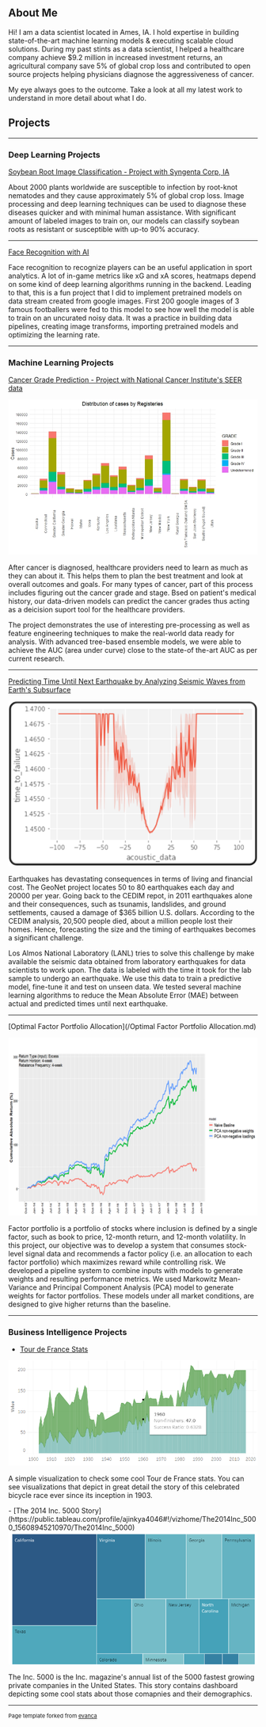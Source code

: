 ## About Me

Hi! I am a data scientist located in Ames, IA. I hold expertise in building state-of-the-art machine learning models & executing scalable cloud solutions. During my past stints as a data scientist, I helped a healthcare company achieve $9.2 million in increased investment returns, an agricultural company save 5% of global crop loss and contributed to open source projects helping physicians diagnose the aggressiveness of cancer.

My eye always goes to the outcome. Take a look at all my latest work to understand in more detail about what I do.


## Projects

---

### Deep Learning Projects 

[Soybean Root Image Classification - Project with Syngenta Corp, IA](/soybean.md)

About 2000 plants worldwide are susceptible to infection by root-knot nematodes and they cause approximately 5% of global crop loss. Image processing and deep learning techniques can be used to diagnose these diseases quicker and with minimal human assistance. With significant amount of labeled images to train on, our models can classify soybean roots as resistant or susceptible with up-to 90% accuracy.

---
[Face Recognition with AI](/player_recognition.md)

Face recognition to recognize players can be an useful application in sport analytics. A lot of in-game metrics like xG and xA scores, heatmaps depend on some kind of deep learning algorithms running in the backend. Leading to that, this is a fun project that I did to implement pretrained models on data stream created from google images. First 200 google images of 3 famous footballers were fed to this model to see how well the model is able to train on an uncurated noisy data. It was a practice in building data pipelines, creating image transforms, importing pretrained models and optimizing the learning rate.

---

### Machine Learning Projects

[Cancer Grade Prediction - Project with National Cancer Institute's SEER data](/SEER.md)

<img src="images/Registries.jpeg?raw=true"/>



After cancer is diagnosed, healthcare providers need to learn as much as they can about it. This helps them to plan the best treatment and look at overall outcomes and goals. For many types of cancer, part of this process includes figuring out the cancer grade and stage. Bsed on patient's medical history, our data-driven models can predict the cancer grades thus acting as a deicision suport tool for the healthcare providers.

The project demonstrates the use of interesting pre-processing as well as feature engineering techniques to make the real-world data ready for analysis. With advanced tree-based ensemble models, we were able to achieve the AUC (area under curve) close to the state-of the-art AUC as per current research.

---


[Predicting Time Until Next Earthquake by Analyzing Seismic Waves from Earth's Subsurface](/LANL.md)

<img src="images/eda.png?raw=true"/>


Earthquakes has devastating consequences in terms of living and financial cost. The GeoNet project locates 50 to 80 earthquakes each day and 20000 per year. Going back to the CEDIM repot, in 2011 earthquakes alone and their consequences, such as tsunamis, landslides, and ground settlements, caused a damage of $365 billion U.S. dollars. According to the CEDIM analysis, 20,500 people died, about a million people lost their homes. Hence, forecasting the size and the timing of earthquakes becomes a significant challenge. 

Los Almos National Laboratory (LANL) tries to solve this challenge by make available the seismic data obtained from laboratory earthquakes for data scientists to work upon. The data is labeled with the time it took for the lab sample to undergo an earthquake. We use this data to train a predictive model, fine-tune it and test on unseen data. We tested several machine learning algorithms to reduce the Mean Absolute Error (MAE) between actual and predicted times until next earthquake.

---
[Optimal Factor Portfolio Allocation](/Optimal Factor Portfolio Allocation.md)

<img src="images/Picture16.png?raw=true"/>

Factor portfolio is a portfolio of stocks where inclusion is defined by a single factor, such
as book to price, 12-month return, and 12-month volatility. In this project, our objective was to
develop a system that consumes stock-level signal data and recommends a factor policy (i.e. an
allocation to each factor portfolio) which maximizes reward while controlling risk. We developed
a pipeline system to combine inputs with models to generate weights and resulting performance
metrics. We used Markowitz Mean-Variance and Principal Component Analysis (PCA) model to
generate weights for factor portfolios. These models under all market conditions, are designed to give higher returns than the baseline.

---

### Business Intelligence Projects

- [Tour de France Stats](https://public.tableau.com/profile/ajinkya4046#!/vizhome/TourdeFrance-Ajinkya/Dashboard1)
<img src="images/tourdefrance.PNG?raw=true"/>
<p>A simple visualization to check some cool Tour de France stats. You can see visualizations that depict in great detail the story of this celebrated bicycle race ever since its inception in 1903.</p>
- [The 2014 Inc. 5000 Story](https://public.tableau.com/profile/ajinkya4046#!/vizhome/The2014Inc_5000_15608945210970/The2014Inc_5000)
<img src="images/5000.PNG?raw=true"/>
<p>The Inc. 5000 is the Inc. magazine's annual list of the 5000 fastest growing private companies in the United States. This story contains dashboard depicting some cool stats about those comapnies and their demographics.</p>

---
<p style="font-size:11px">Page template forked from <a href="https://github.com/evanca/quick-portfolio">evanca</a></p>
<!-- Remove above link if you don't want to attibute -->
